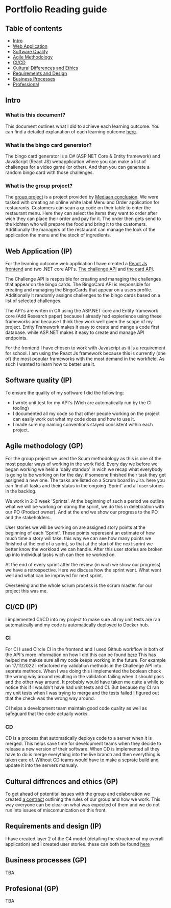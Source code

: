 # Portfolio Reading guide

## Table of contents
- [Intro](#Intro)
- [Web Application](#Web-application)
- [Software Quality](#Software-quality)
- [Agile Methodology](#Agile-methodology)
- [CI/CD](#CI/CD)
- [Cultural Differences and Ethics](#Cultural-differences-and-ethics)
- [Requirements and Design](#Requirements-and-design)
- [Business Processes](#Business-processes)
- [Professional](#Professional)

## Intro
### What is this document?

This document outlines what I did to achieve each learning outcome.
You can find a detailed explanation of each learning outcome [here](https://github.com/BingoCardGenerator/Documentation/blob/main/dict/Learning%20Outcomes.md).

### What is the bingo card generator?
The bingo card generator is a C# (ASP.NET Core & Entity framework) and JavaScript (React JS) webapplication where you can make a list of challenges for a video game (or other). And then you can generate a random bingo card with those challenges.

### What is the group project?
The [group project](https://github.com/Modus-1) is a project provided by [Mediaan conclusion](https://www.conclusion.nl/mediaan). We were tasked with creating an online white label Menu and Order application for restaurants. 
Customers can scan a qr code on their table to enter the restaurant menu. Here they can select the items they want to order after wich they can place their order and pay for it. The order then gets send to the kichten who will prepare the food and bring it to the customers. 
Additionally the managers of the restaurant can manage the look of the application the menu and the stock of ingredients.

## Web Application (IP)
For the learning outcome web application I have created a [React Js frontend](https://github.com/BingoCardGenerator/CardGenFrontend) and two .NET core API's. [The challenge API](https://github.com/BingoCardGenerator/ChallengeAPI) and [the card API](https://github.com/BingoCardGenerator/CardAPI).

The Challenge API is resposible for creating and managing the challenges that appear on the bingo cards. 
The BingoCard API is responsible for creating and managing the BingoCards that appear on a users profile. Additionally it randomly assigns challenges to the bingo cards based on a list of selected challenges.

The API's are writen in C# using the ASP.NET core and Entity framework core (Add Research paper) because I already had expierience using these frameworks and because I think they work well given the scope of my project. Entity Framework makes it easy to create and mange a code first database. while ASP.NET makes it easy to create and manage API endpoints.     

For the frontend I have chosen to work with Javascript as it is a requirement for school. I am using the React Js framework because this is currently (one of) the most popular frameworks with the most demand in the workfield. As such I wanted to learn how to better use it. 

## Software quality (IP)
To ensure the quality of my software I did the followitng:

- I wrote unit test for my API's (Wich are automatically run by the CI tooling)
- I documented all my code so that other people working on the project can easily work out what my code does and how to use it.
- I made sure my naming conventions stayed consistent within each project.

## Agile methodology (GP)
For the group project we used the Scum methodology as this is one of the most popular ways of working in the work field.
Every day we before we began working we held a 'daily standup' in wich we recap what everybody is going to be working on for the day. if someone finished their task they get assigned a new one. 
The tasks are listed on a Scrum board in Jira. here you can find all tasks and their status in the ongoing 'Sprint' and all user stories in the backlog.

We work in 2-3 week 'Sprints'. At the beginning of such a period we outline what we will be working on during the sprint, we do this in delebiration with our PO (Product owner). And at the end we show our progress to the PO and the stakeholders. 

User stories we will be working on are assigned story points at the beginning of each 'Sprint'. These points reperesent an estimate of how much time a story will take. this way we can see how many points we finished at the end of a sprint, so that at the start of the next sprint we better know the workload we can handle. 
After this user stories are broken up into individual tasks wich can then be worked on. 

At the end of every sprint after the review (in wich we show our progress) we have a retrospective. Here we discuss how the sprint went. What went well and what can be improved for next sprint.

Overseeing and the whole scrum process is the scrum master. for our project this was me. 


## CI/CD (IP)

I implemented CI/CD into my project to make sure all my unit tests are ran automatically and my code is automatically deployed to Docker hub. 

### CI
For CI I used Circle CI in the frontend and I used Github workflow in both of the API's more information on how I did this can be found [here](https://github.com/BingoCardGenerator/Documentation/blob/main/Proof/Ci.md)
This has helped me makse sure all my code keeps working in the future. For example on 17/11/2022 I refactored my validation methods in the Challenge API into seprate methods. When I was doing this i implemented the boolean check the wrong way around resulting in the validation failing when it should pass and the other way around. 
It probably would have taken me quite a while to notice this if I wouldn't have had unit tests and CI. But because my CI ran my unit tests when I was trying to merge and the tests failed I figured out that the check was the wrong way around. 

CI helps a development team maintain good code quality as well as safeguard that the code actually works.  

### CD
CD is a process that automatically deploys code to a server when it is merged. This helps save time for development teams when they decide to release a new version of their software. When CD is implemented all they have to do is merge everything into the live branch and then everything is taken care of. 
Without CD teams would have to make a seprate build and update it into the servers manualy. 

## Cultural diffrences and ethics (GP)
To get ahead of potentital issues with the group and colaboration we created [a contract](https://github.com/BingoCardGenerator/Documentation/blob/main/Proof/Groeps%20contract.pdf) outlining the rules of our group and how we work.
This way everyone can be clear on what was expected of them and we do not run into issues of miscomunication on this front. 

## Requirements and design (IP)
I have created layer 2 of the C4 model (detailing the structure of my overall application) and I created user stories. these can both be found [here](https://github.com/BingoCardGenerator/Documentation/blob/main/Proof/User%20stories%20and%20C4%20model.md)

## Business processes (GP)
TBA

## Profesional (GP)
TBA
